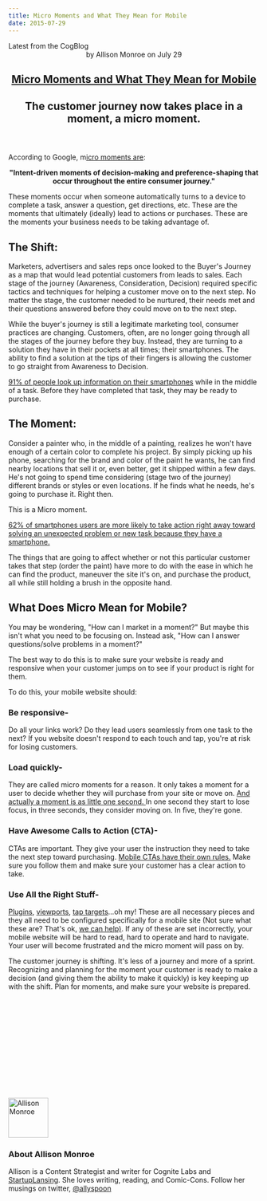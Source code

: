 ```yaml
---
title: Micro Moments and What They Mean for Mobile
date: 2015-07-29
---
```


<article itemscope itemtype="http://schema.org/Blog"> 
<div class="container outside"> 
 <div class="featured-post" style="background-image: url(&quot;//cdn2.hubspot.net/hubfs/440551/mobile-moment.jpg?t=1441046336424&quot;);"> 
  <div class="overlay"></div> 
  <div class="row-fluid"> 
   <span class="latest-post"> Latest from <span id="title" itemprop="name">the CogBlog</span> </span> 
  </div> 
  <header class="featured-header"> 
   <div class="row-fluid"> 
    <div class="span2"></div> 
    <div class="span8"> 
     <div class="row-fluid"> 
      <div class="span12 author">
        by 
       <span class="author-name" itemprop="author"><a class="author-link" href="http://www.cognitelabs.com/blog/author/allison-monroe" itemprop="url"></a> <span itemprop="name">Allison Monroe</span></span> on 
       <span class="publish-date" itemprop="datePublished"> July 29</span> 
      </div> 
     </div> 
     <hgroup class="row-fluid"> 
      <h1 class="latest-title" itemprop="headline"> <a href="../../../../com/cognitelabs/www/blog/micro-moments-and-what-they-mean-for-mobile.html" itemprop="url"> <span id="hs_cos_wrapper_name" class="hs_cos_wrapper hs_cos_wrapper_meta_field hs_cos_wrapper_type_text" style="" data-hs-cos-general-type="meta_field" data-hs-cos-type="text">Micro Moments and What They Mean for Mobile</span> </a> </h1> 
      <h2 class="post-synopsis" itemprop="alternativeHeadline"> <span id="hs_cos_wrapper_post_synopsis" class="hs_cos_wrapper hs_cos_wrapper_widget hs_cos_wrapper_type_text" style="" data-hs-cos-general-type="widget" data-hs-cos-type="text">The customer journey now takes place in a moment, a micro moment.</span> </h2> 
     </hgroup> 
     <div class="row-fluid"> 
      <span class="tags" itemprop="keywords"> </span> 
     </div> 
    </div> 
   </div> 
  </header> 
 </div> 
</div> 
<section class="blog-section" itemscope itemtype="http://schema.org/Blog"> 
 <div class="blog-post-wrapper cell-wrapper"> 
  <header class="section post-header"> 
  </header> 
  <div class="section post-body"> 
   <section itemprop="text"> 
    <span id="hs_cos_wrapper_post_body" class="hs_cos_wrapper hs_cos_wrapper_meta_field hs_cos_wrapper_type_rich_text" style="" data-hs-cos-general-type="meta_field" data-hs-cos-type="rich_text"><p dir="ltr"><span>According to Google, m</span><a href="https://www.thinkwithgoogle.com/micromoments/"><span>icro moments are</span></a><span>:</span></p> 
     <!--more--><p dir="ltr" style="text-align: center;"><strong>"Intent-driven moments of decision-making and preference-shaping that occur throughout the entire consumer journey."</strong></p> <p dir="ltr"><span>These moments occur when someone automatically turns to a device to complete a task, answer a question, get directions, etc. These are the moments that ultimately (ideally) lead to actions or purchases. These are the moments your business needs to be taking advantage of. </span></p> <h2 dir="ltr"><span>The Shift:</span></h2> <p dir="ltr"><span>Marketers, advertisers and sales reps once looked to the Buyer's Journey as a map that would lead potential customers from leads to sales. Each stage of the journey (Awareness, Consideration, Decision) required specific tactics and techniques for helping a customer move on to the next step. No matter the stage, the customer needed to be nurtured, their needs met and their questions answered before they could move on to the next step.</span></p> <p dir="ltr"><span>While the buyer's journey is still a legitimate marketing tool, consumer practices are changing. Customers, often, are no longer going through all the stages of the journey before they buy. Instead, they are turning to a solution they have in their pockets at all times; their smartphones. The ability to find a solution at the tips of their fingers is allowing the customer to go straight from Awareness to Decision.</span></p> <p dir="ltr"><a href="https://www.thinkwithgoogle.com/articles/how-micromoments-are-changing-rules.html"><span>91% of people look up information on their smartphones</span></a><span> while in the middle of a task. Before they have completed that task, they may be ready to purchase. </span></p> <h2 dir="ltr"><span>The Moment: </span></h2> <p dir="ltr"><span>Consider a painter who, in the middle of a painting, realizes he won't have enough of a certain color to complete his project. By simply picking up his phone, searching for the brand and color of the paint he wants, he can find nearby locations that sell it or, even better, get it shipped within a few days. He's not going to spend time considering (stage two of the journey) different brands or styles or even locations. If he finds what he needs, he's going to purchase it. Right then. </span></p> <p dir="ltr"><span>This is a Micro moment. </span></p> <p dir="ltr"><a href="https://www.thinkwithgoogle.com/micromoments/"><span>62% of smartphones users are more likely to take action right away toward solving an unexpected problem or new task because they have a smartphone. </span></a></p> <p dir="ltr"><span>The things that are going to affect whether or not this particular customer takes that step (order the paint) have more to do with the ease in which he can find the product, maneuver the site it's on, and purchase the product, all while still holding a brush in the opposite hand. </span></p> <h2 dir="ltr"><span>What Does Micro Mean for Mobile?</span></h2> <p dir="ltr"><span>You may be wondering, "How can I market in a moment?" But maybe this isn't what you need to be focusing on. Instead ask, "How can I answer questions/solve problems in a moment?" </span></p> <p dir="ltr"><span>The best way to do this is to make sure your website is ready and responsive when your customer jumps on to see if your product is right for them. </span></p> <p dir="ltr"><span>To do this, your mobile website should:</span></p> <h3 dir="ltr"><strong>Be responsive-</strong></h3> <p dir="ltr"><span>Do all your links work? Do they lead users seamlessly from one task to the next? If you website doesn't respond to each touch and tap, you're at risk for losing customers. </span></p> <h3 dir="ltr"><strong>Load quickly-</strong></h3> <p dir="ltr"><span>They are called micro moments for a reason. It only takes a moment for a user to decide whether they will purchase from your site or move on. </span><a href="../../../../com/cognitelabs/www/blog/mobile-page-speed-milliseconds-matter.html"><span>And actually a moment is as little one second. </span></a><span>In one second they start to lose focus, in three seconds, they consider moving on. In five, they're gone. </span></p> <h3 dir="ltr"><strong>Have Awesome Calls to Action (CTA)-</strong></h3> <p dir="ltr"><span>CTAs are important. They give your user the instruction they need to take the next step toward purchasing. </span><a href="../../../../com/cognitelabs/www/blog/mobile-ctas-get-users-to-pay-attention.html"><span>Mobile CTAs have their own rules.</span></a><span> Make sure you follow them and make sure your customer has a clear action to take. </span></p> <h3 dir="ltr"><strong>Use All the Right Stuff-</strong></h3> <p dir="ltr"><a href="../../../../com/cognitelabs/www/blog/why-certain-plugins-arent-right-for-mobile.html"><span>Plugins</span></a><span>, </span><a href="../../../../com/cognitelabs/www/blog/fix-your-viewport-fit-the-screen.html"><span>viewports</span></a><span>, </span><a href="../../../../com/cognitelabs/www/blog/how-improperly-sized-tap-targets-could-be-sabotaging-your-mobile-website.html"><span>tap targets</span></a><span>...oh my! These are all necessary pieces and they all need to be configured specifically for a mobile site (Not sure what these are? That's ok, </span><a href="../../../../com/cognitelabs/www/contact.html"><span>we can help)</span></a><span>. If any of these are set incorrectly, your mobile website will be hard to read, hard to operate and hard to navigate. Your user will become frustrated and the micro moment will pass on by. </span></p> <p dir="ltr"><span>The customer journey is shifting. It's less of a journey and more of a sprint. Recognizing and planning for the moment your customer is ready to make a decision (and giving them the ability to make it quickly) is key keeping up with the shift. Plan for moments, and make sure your website is prepared. &nbsp;</span></p> <strong id="docs-internal-guid-bf33c09a-da5e-e255-1d4f-24e21ead2c8a"><br><br><br><br><br><br><br><br><br><br><br></strong></span> 
   </section> 
   <span id="hs_cos_wrapper_blog_social_sharing" class="hs_cos_wrapper hs_cos_wrapper_widget hs_cos_wrapper_type_blog_social_sharing" style="" data-hs-cos-general-type="widget" data-hs-cos-type="blog_social_sharing"> 
    <div class="hs-blog-social-share"> 
     <ul class="hs-blog-social-share-list"> 
     </ul> 
    </div> </span> 
   <div id="author-bio" itemscope itemtype="http://schema.org/Person"> 
    <img width="80" height="80" class="avatar avatar-80 photo" src="http://cdn2.hubspot.net/hub/440551/file-2454575621-jpg/avatars/allison_profile_pic.jpg?t=1441046336424&amp;width=80&amp;height=80" alt="Allison Monroe"> 
    <div id="author-info"> 
     <h3>About <span itemprop="givenName">Allison Monroe<span></span></span></h3> Allison is a Content Strategist and writer for Cognite Labs and 
     <a href="http://startuplansing.org">StartupLansing</a>. She loves writing, reading, and Comic-Cons. Follow her musings on twitter, 
     <a href="http://www.twitter.com/allyspoon">@allyspoon</a> 
    </div> 
    <div class="clear"></div> 
   </div> 
  </div> 
 </div> 
</section> 
</article>